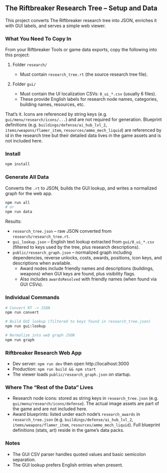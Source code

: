 ## The Riftbreaker Research Tree – Setup and Data

This project converts The Riftbreaker research tree into JSON, enriches it with GUI labels, and serves a simple web viewer.

### What You Need To Copy In

From your Riftbreaker Tools or game data exports, copy the following into this project:

1) Folder `research/`
   - Must contain `research_tree.rt` (the source research tree file).

2) Folder `gui/`
   - Must contain the UI localization CSVs: `0_ui_*.csv` (usually 6 files).
   - These provide English labels for research node names, categories, building names, resources, etc.

That’s it. Icons are referenced by string keys (e.g. `gui/menu/research/icons/...`) and are not required for generation. Blueprint definitions (e.g. `buildings/defense/ai_hub_lvl_2`, `items/weapons/flamer_item`, `resources/ammo_mech_liquid`) are referenced by id in the research tree but their detailed data lives in the game assets and is not included here.

### Install

```bash
npm install
```

### Generate All Data

Converts the `.rt` to JSON, builds the GUI lookup, and writes a normalized graph for the web app.

```bash
npm run all
# or
npm run data
```

Results:
- `research_tree.json` – raw JSON converted from `research/research_tree.rt`.
- `gui_lookup.json` – English text lookup extracted from `gui/0_ui_*.csv` (filtered to keys used by the tree, plus research descriptions).
- `public/research_graph.json` – normalized graph including dependencies, reverse unlocks, costs, awards, positions, icon keys, and descriptions when available.
  - Award nodes include friendly names and descriptions (buildings, weapons) when GUI keys are found, plus visibility flags.
  - Also includes `awardsResolved` with friendly names (when found via GUI CSVs).

### Individual Commands

```bash
# Convert RT -> JSON
npm run convert

# Build GUI lookup (filtered to keys found in research_tree.json)
npm run gui:lookup

# Normalize into web graph JSON
npm run graph
```

### Riftbreaker Research Web App

- Dev server: `npm run dev` then open http://localhost:3000
- Production: `npm run build && npm start`
- The viewer loads `public/research_graph.json` on startup.

### Where The “Rest of the Data” Lives

- Research node icons: stored as string keys in `research_tree.json` (e.g. `gui/menu/research/icons/defense`). The actual image assets are part of the game and are not included here.
- Award blueprints: listed under each node’s `research_awards` in `research_tree.json` (e.g. `buildings/defense/ai_hub_lvl_2`, `items/weapons/flamer_item`, `resources/ammo_mech_liquid`). Full blueprint definitions (stats, art) reside in the game’s data packs.

### Notes

- The GUI CSV parser handles quoted values and basic semicolon separation.
- The GUI lookup prefers English entries when present.
